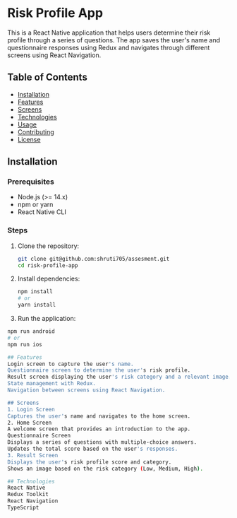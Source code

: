 # Risk Profile App

This is a React Native application that helps users determine their risk profile through a series of questions. The app saves the user's name and questionnaire responses using Redux and navigates through different screens using React Navigation.

## Table of Contents

- [Installation](#installation)
- [Features](#features)
- [Screens](#screens)
- [Technologies](#technologies)
- [Usage](#usage)
- [Contributing](#contributing)
- [License](#license)

## Installation

### Prerequisites

- Node.js (>= 14.x)
- npm or yarn
- React Native CLI

### Steps

1. Clone the repository:

   ```bash
   git clone git@github.com:shruti705/assesment.git
   cd risk-profile-app

2. Install dependencies:

   ```bash
   npm install
   # or
   yarn install

 3. Run the application:

   ```bash
   npm run android
   # or
   npm run ios  

## Features
Login screen to capture the user's name.
Questionnaire screen to determine the user's risk profile.
Result screen displaying the user's risk category and a relevant image.
State management with Redux.
Navigation between screens using React Navigation. 

## Screens
1. Login Screen
Captures the user's name and navigates to the home screen.
2. Home Screen
A welcome screen that provides an introduction to the app.
Questionnaire Screen
Displays a series of questions with multiple-choice answers.
Updates the total score based on the user's responses.
3. Result Screen
Displays the user's risk profile score and category.
Shows an image based on the risk category (Low, Medium, High).

## Technologies
React Native
Redux Toolkit
React Navigation
TypeScript